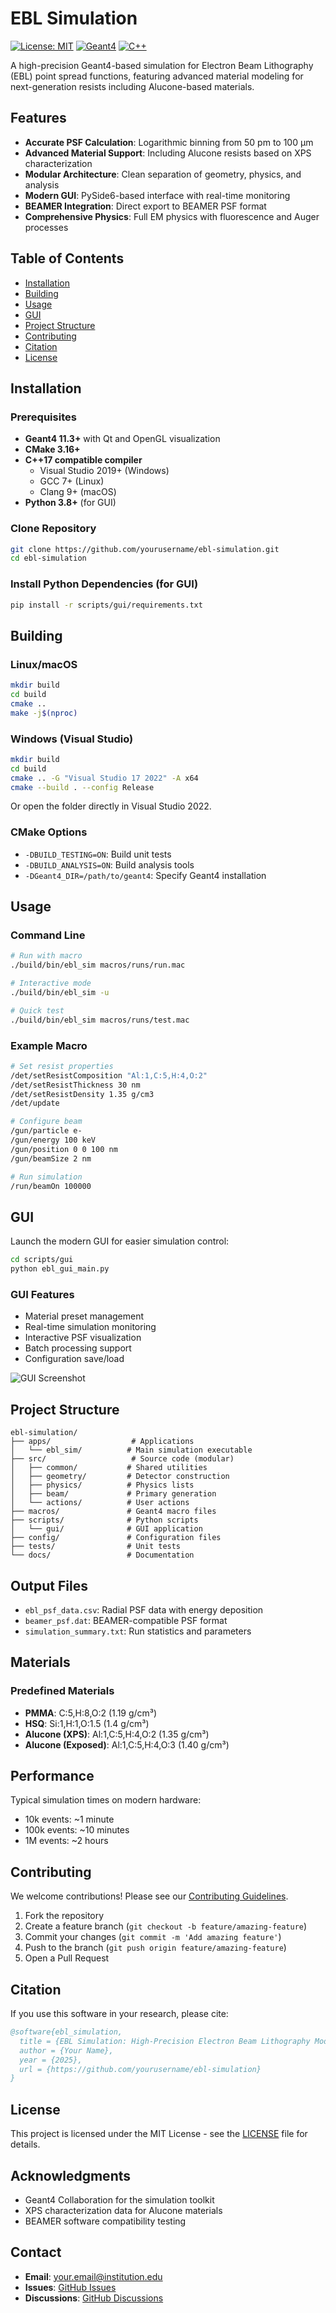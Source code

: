 ﻿# EBL Simulation

[![License: MIT](https://img.shields.io/badge/License-MIT-yellow.svg)](https://opensource.org/licenses/MIT)
[![Geant4](https://img.shields.io/badge/Geant4-11.3-blue.svg)](https://geant4.web.cern.ch/)
[![C++](https://img.shields.io/badge/C++-17-green.svg)](https://isocpp.org/)

A high-precision Geant4-based simulation for Electron Beam Lithography (EBL) point spread functions, featuring advanced material modeling for next-generation resists including Alucone-based materials.

## Features

- **Accurate PSF Calculation**: Logarithmic binning from 50 pm to 100 μm
- **Advanced Material Support**: Including Alucone resists based on XPS characterization
- **Modular Architecture**: Clean separation of geometry, physics, and analysis
- **Modern GUI**: PySide6-based interface with real-time monitoring
- **BEAMER Integration**: Direct export to BEAMER PSF format
- **Comprehensive Physics**: Full EM physics with fluorescence and Auger processes

## Table of Contents

- [Installation](#installation)
- [Building](#building)
- [Usage](#usage)
- [GUI](#gui)
- [Project Structure](#project-structure)
- [Contributing](#contributing)
- [Citation](#citation)
- [License](#license)

## Installation

### Prerequisites

- **Geant4 11.3+** with Qt and OpenGL visualization
- **CMake 3.16+**
- **C++17 compatible compiler**
  - Visual Studio 2019+ (Windows)
  - GCC 7+ (Linux)
  - Clang 9+ (macOS)
- **Python 3.8+** (for GUI)

### Clone Repository

```bash
git clone https://github.com/yourusername/ebl-simulation.git
cd ebl-simulation
```

### Install Python Dependencies (for GUI)

```bash
pip install -r scripts/gui/requirements.txt
```

## Building

### Linux/macOS

```bash
mkdir build
cd build
cmake ..
make -j$(nproc)
```

### Windows (Visual Studio)

```bash
mkdir build
cd build
cmake .. -G "Visual Studio 17 2022" -A x64
cmake --build . --config Release
```

Or open the folder directly in Visual Studio 2022.

### CMake Options

- `-DBUILD_TESTING=ON`: Build unit tests
- `-DBUILD_ANALYSIS=ON`: Build analysis tools
- `-DGeant4_DIR=/path/to/geant4`: Specify Geant4 installation

## Usage

### Command Line

```bash
# Run with macro
./build/bin/ebl_sim macros/runs/run.mac

# Interactive mode
./build/bin/ebl_sim -u

# Quick test
./build/bin/ebl_sim macros/runs/test.mac
```

### Example Macro

```bash
# Set resist properties
/det/setResistComposition "Al:1,C:5,H:4,O:2"
/det/setResistThickness 30 nm
/det/setResistDensity 1.35 g/cm3
/det/update

# Configure beam
/gun/particle e-
/gun/energy 100 keV
/gun/position 0 0 100 nm
/gun/beamSize 2 nm

# Run simulation
/run/beamOn 100000
```

## GUI

Launch the modern GUI for easier simulation control:

```bash
cd scripts/gui
python ebl_gui_main.py
```

### GUI Features

- Material preset management
- Real-time simulation monitoring
- Interactive PSF visualization
- Batch processing support
- Configuration save/load

![GUI Screenshot](docs/images/gui_screenshot.png)

## Project Structure

```
ebl-simulation/
├── apps/                  # Applications
│   └── ebl_sim/          # Main simulation executable
├── src/                   # Source code (modular)
│   ├── common/           # Shared utilities
│   ├── geometry/         # Detector construction
│   ├── physics/          # Physics lists
│   ├── beam/             # Primary generation
│   └── actions/          # User actions
├── macros/               # Geant4 macro files
├── scripts/              # Python scripts
│   └── gui/              # GUI application
├── config/               # Configuration files
├── tests/                # Unit tests
└── docs/                 # Documentation
```

## Output Files

- `ebl_psf_data.csv`: Radial PSF data with energy deposition
- `beamer_psf.dat`: BEAMER-compatible PSF format
- `simulation_summary.txt`: Run statistics and parameters

## Materials

### Predefined Materials

- **PMMA**: C:5,H:8,O:2 (1.19 g/cm³)
- **HSQ**: Si:1,H:1,O:1.5 (1.4 g/cm³)
- **Alucone (XPS)**: Al:1,C:5,H:4,O:2 (1.35 g/cm³)
- **Alucone (Exposed)**: Al:1,C:5,H:4,O:3 (1.40 g/cm³)

## Performance

Typical simulation times on modern hardware:
- 10k events: ~1 minute
- 100k events: ~10 minutes  
- 1M events: ~2 hours

## Contributing

We welcome contributions! Please see our [Contributing Guidelines](CONTRIBUTING.md).

1. Fork the repository
2. Create a feature branch (`git checkout -b feature/amazing-feature`)
3. Commit your changes (`git commit -m 'Add amazing feature'`)
4. Push to the branch (`git push origin feature/amazing-feature`)
5. Open a Pull Request

## Citation

If you use this software in your research, please cite:

```bibtex
@software{ebl_simulation,
  title = {EBL Simulation: High-Precision Electron Beam Lithography Modeling},
  author = {Your Name},
  year = {2025},
  url = {https://github.com/yourusername/ebl-simulation}
}
```

## License

This project is licensed under the MIT License - see the [LICENSE](LICENSE) file for details.

## Acknowledgments

- Geant4 Collaboration for the simulation toolkit
- XPS characterization data for Alucone materials
- BEAMER software compatibility testing

## Contact

- **Email**: your.email@institution.edu
- **Issues**: [GitHub Issues](https://github.com/yourusername/ebl-simulation/issues)
- **Discussions**: [GitHub Discussions](https://github.com/yourusername/ebl-simulation/discussions)